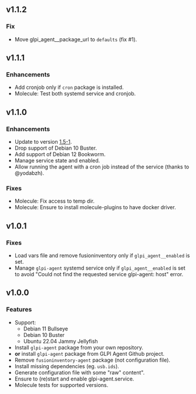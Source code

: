 ## v1.1.2
### Fix
* Move glpi_agent__package_url to `defaults` (fix #1).

## v1.1.1
### Enhancements
* Add cronjob only if `cron` package is installed.
* Molecule: Test both systemd service and cronjob.

## v1.1.0
### Enhancements
* Update to version [1.5-1](https://github.com/glpi-project/glpi-agent/releases/tag/1.5).
* Drop support of Debian 10 Buster.
* Add support of Debian 12 Bookworm.
* Manage service state and enabled.
* Allow running the agent with a cron job instead of the service (thanks to @yodabzh).

### Fixes
* Molecule: Fix access to temp dir.
* Molecule: Ensure to install molecule-plugins to have docker driver.

## v1.0.1

### Fixes
* Load vars file and remove fusioninventory only if `glpi_agent__enabled` is set.
* Manage `glpi-agent` systemd service only if `glpi_agent__enabled` is set to
  avoid "Could not find the requested service glpi-agent: host" error.

## v1.0.0

### Features
* Support:
  * Debian 11 Bullseye
  * Debian 10 Buster
  * Ubuntu 22.04 Jammy Jellyfish
* Install `glpi-agent` package from your own repository.
* **or** install `glpi-agent` package from GLPI Agent Github project.
* Remove `fusioninventory-agent` package (not configuration file).
* Install missing dependencies (eg. `usb.ids`).
* Generate configuration file with some "raw" content".
* Ensure to (re)start and enable glpi-agent.service.
* Molecule tests for supported versions.

